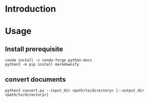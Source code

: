 # Introduction

# Usage

## Install prerequisite

```shell
conda install -c conda-forge python-docx
python3 -m pip install markdownify
```

## convert documents

```shell
python3 convert.py --input_dir <path/to/directory> [--output_dir <path/to/directory>]
```
